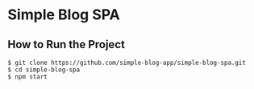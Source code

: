# Simple Blog SPA

## How to Run the Project

    $ git clone https://github.com/simple-blog-app/simple-blog-spa.git
    $ cd simple-blog-spa
    $ npm start

